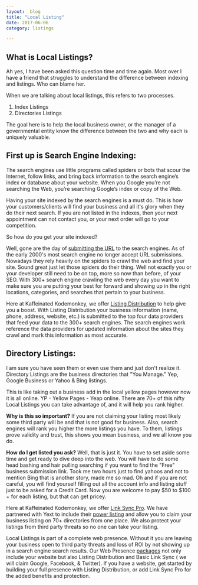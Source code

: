 ```yaml
---
layout:  blog
title: "Local Listing"
date: 2017-06-06
category: listings

---
```


<h2 class="section-heading">What is Local Listings?</h2>

<p>Ah yes, I have been asked this question time and time again.
Most over I have a friend that struggles to understand the difference between indexing and listings.
Who can blame her.</p>

<p>When we are talking about local listings, this refers to two processes.</p>

<ol>
<li>Index Listings </li>
<li>Directories Listings</li>
</ol>

<p>The goal here is to help the local business owner, or the manager of a governmental entity know the difference between the two and why each is
uniquely valuable.</p>

<h2 class="section-heading">First up is Search Engine Indexing:</h2>

<p>The search engines use little programs called spiders or bots that scour the Internet, follow links, and bring back information to the search
engine’s index or database about your website. When you Google you’re not searching the Web, you’re searching Google’s index or copy of the Web.</p>

<p>Having your site indexed by the search engines is a must do. This is how your customers/clients will find your business and all it's glory when
they do their next search. If you are not listed in the indexes, then your next appointment can not contact you, or your next order will go to your
competition.</p>

<p>So how do you get your site indexed?</p>
<p>Well, gone are the day of <a href="http://seosherpa.com/search-engine-submission/" target="_blank" title="Search Engine Submission">submitting the URL</a>
to the search engines. As of the early 2000's most search engine no longer accept URL submissions. Nowadays they rely heavily on the spiders to crawl the web and find your site. Sound great just let those spiders do their thing. Well not exactly
you or your developer still need to be on top, more so now than before, of your SEO. With 300+ search engine crawling the web every day you want to
make sure you are putting your best for forward and showing up in the right locations, categories, and searches that pertain to your business.</p>

<p>Here at Kaffeinated Kodemonkey, we offer <a href="http://www.kaffeinatedkodemonkey.com/ListingDistribution" title="Listing Distribution">Listing Distribution</a>
to help give you a boost. With Listing Distribution your business information (name, phone, address, website, etc.) is submitted to the top four data
providers that feed your data to the 300+ search engines. The search engines work reference the data providers for updated information about the sites
they crawl and mark this information as most accurate. </p>

<h2 class="section-heading">Directory Listings:</h2>

<p>I am sure you have seen them or even use them and just don't realize it. Directory Listings are the business directories that "You Manage." Yep,
Google Business or Yahoo & Bing listings.</p>

<p>This is like taking out a business add in the local yellow pages however now it is all online. YP - Yellow Pages - Yeap online. There are 70+ of
this nifty Local Listings you can take advantage of, and it will help you rank higher. </p>

<p><strong>Why is this so important?</strong> If you are not claiming your listing most likely some third party will be and that is not good for business. Also, search
engines will rank you higher the more listings you have. To them, listings prove validity and trust, this shows you mean business, and we all know you
do.</p>

<p><strong>How do I get listed you ask?</strong> Well, that is just it. You have to set aside some time and get ready to dive deep into the web.
You will have to do some head bashing and hair pulling searching if you want to find the "Free" business submission link. Took me two hours just to
find yahoos and not to mention Bing that is another story, made me so mad. Oh and if you are not careful, you will find yourself filling out all the
account info and listing stuff just to be asked for a Credit Card. Now you are welcome to pay $50 to $100 + for each listing, but that can get pricey.</p>

<p>Here at Kaffeinated Kodemonkey, we offer <a href="http://www.kaffeinatedkodemonkey.com/ListingSync" title="Link Sync Pro">Link Sync Pro</a>. We have partnered with Yext to include their
<a href="http://www.yext.com/pl/yext-brand-powerlistings/what.html" target="_blank" title="Yext power listing">power listing</a> and allow you to claim
your business listing on 70+ directories from one place.  We also protect your listings from third party threats so no one can take your listing.</p>

<p>Local Listings is part of a complete web presence. Without it you are leaving your business open to third party threats and loss of ROI by not
showing up in a search engine search results. Our Web Presence <a href="http://www.kaffeinatedkodemonkey.com/index#services" title="services">packages</a>
not only include your website but also Listing Distribution and Basic Link Sync ( we will claim Google, Facebook, & Twitter). If you have a website, get
started by building your full presence with Listing Distribution, or add Link Sync Pro for the added benefits and protection.</p>
